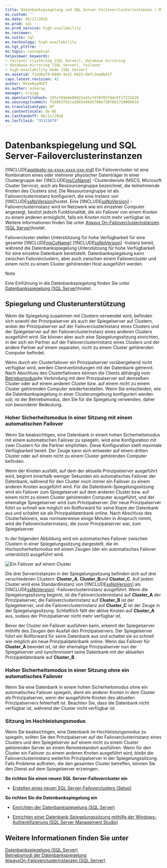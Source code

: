 ```yaml
---
title: Datenbankspiegelung und SQL Server-Failoverclusterinstanzen | Microsoft-Dokumentation
ms.custom: ''
ms.date: 05/17/2016
ms.prod: sql
ms.prod_service: high-availability
ms.reviewer: ''
ms.suite: sql
ms.technology: high-availability
ms.tgt_pltfrm: ''
ms.topic: conceptual
helpviewer_keywords:
- failover clustering [SQL Server], database mirroring
- database mirroring [SQL Server], failover
- high-availability mode [SQL Server]
ms.assetid: f1dd6a79-698b-4e31-b923-6bfc3ea0b617
caps.latest.revision: 42
author: MikeRayMSFT
ms.author: mikeray
manager: craigg
ms.openlocfilehash: 19fe769e8e09d22a45cfd78702fddc6f1f222626
ms.sourcegitcommit: f16003fd1ca28b5e06d5700e730f681720006816
ms.translationtype: HT
ms.contentlocale: de-DE
ms.lasthandoff: 06/11/2018
ms.locfileid: "35311679"
---
```

# <a name="database-mirroring-and-sql-server-failover-cluster-instances"></a>Datenbankspiegelung und SQL Server-Failoverclusterinstanzen
[!INCLUDE[appliesto-ss-xxxx-xxxx-xxx-md](../../includes/appliesto-ss-xxxx-xxxx-xxx-md.md)]
  Ein Failovercluster ist eine Kombination eines oder mehrerer physischer Datenträger in einer Clustergruppe der [!INCLUDE[msCoName](../../includes/msconame-md.md)] -Clusterdienste (MSCS, Microsoft Cluster Service), auch als Ressourcengruppe bezeichnet, die teilnehmende Knoten des Clusters sind. Die Ressourcengruppe ist als Failoverclusterinstanz konfiguriert, die eine Instanz von [!INCLUDE[ssNoVersion](../../includes/ssnoversion-md.md)]hostet. Eine [!INCLUDE[ssNoVersion](../../includes/ssnoversion-md.md)] -Failoverclusterinstanz wird im Netzwerk wie ein einzelner Computer angezeigt, besitzt jedoch Funktionalität, die ein Failover von einem Knoten zu einem anderen ermöglicht, falls ein Knoten nicht mehr verfügbar ist. Weitere Informationen finden Sie unter [Always On-Failoverclusterinstanzen &#40;SQL Server&#41;](../../sql-server/failover-clusters/windows/always-on-failover-cluster-instances-sql-server.md)hostet.  
  
 Failovercluster stellen Unterstützung für hohe Verfügbarkeit für eine gesamte [!INCLUDE[msCoName](../../includes/msconame-md.md)] [!INCLUDE[ssNoVersion](../../includes/ssnoversion-md.md)] -Instanz bereit, während die Datenbankspiegelung Unterstützung für hohe Verfügbarkeit für eine einzelne Datenbank bereitstellt. Datenbankspiegelung kann zwischen Failoverclustern, aber auch zwischen einem Failovercluster und einem nicht zu einem Cluster gehörenden Host ausgeführt werden.  
  
> [!NOTE]  
>  Eine Einführung in die Datenbankspiegelung finden Sie unter [Datenbankspiegelung &#40;SQL Server&#41;](../../database-engine/database-mirroring/database-mirroring-sql-server.md)hostet.  
  
## <a name="mirroring-and-clustering"></a>Spiegelung und Clusterunterstützung  
 Wenn die Spiegelung zusammen mit Clustern verwendet wird, befinden sich sowohl der Prinzipalserver als auch der Spiegelserver auf Clustern, wobei der Prinzipalserver auf der Failoverclusterinstanz eines Clusters und der Spiegelserver auf der Failoverclusterinstanz eines anderen Clusters ausgeführt wird. Sie können aber auch eine Spiegelungssitzung einrichten, in der sich ein Partner auf der Failoverclusterinstanz eines Clusters und der andere Partner auf einem separaten, nicht zu einem Cluster gehörenden Computer befindet.  
  
 Wenn durch ein Clusterfailover ein Prinzipalserver vorübergehend nicht verfügbar wird, werden Clientverbindungen mit der Datenbank getrennt. Nach Abschluss des Clusterfailovers können die Clients abhängig vom [Betriebsmodus](../../database-engine/database-mirroring/database-mirroring-operating-modes.md)die Verbindung mit dem Prinzipalserver auf demselben Cluster oder auf einem anderen Cluster bzw. auf einem nicht zu einem Cluster gehörenden Computer wiederherstellen. Wenn Sie entscheiden, wie die Datenbankspiegelung in einer Clusterumgebung konfiguriert werden soll, ist der Betriebsmodus, den Sie für die Spiegelung verwenden, daher von besonderer Bedeutung.  
  
### <a name="high-safety-mode-session-with-automatic-failover"></a>Hoher Sicherheitsmodus in einer Sitzung mit einem automatischen Failover  
 Wenn Sie beabsichtigen, eine Datenbank in einem hohen Sicherheitsmodus mit einem automatischen Failover zu spiegeln, wird eine Konfiguration mit zwei Clustern für die Partner empfohlen. Diese Konfiguration stellt maximale Verfügbarkeit bereit. Der Zeuge kann sich entweder auf einem dritten Cluster oder auf einem nicht zu einem Cluster gehörenden Computer befinden.  
  
 Wenn der Knoten ausfällt, auf dem der aktuelle Prinzipalserver ausgeführt wird, beginnt innerhalb weniger Sekunden ein automatisches Failover der Datenbank, während für den Cluster noch immer ein Failover zu einem anderen Knoten ausgeführt wird. Für die Datenbank-Spiegelungssitzung wird ein Failover zum Spiegelserver auf dem anderen Cluster bzw. auf einem nicht zu einem Cluster gehörenden Computer ausgeführt, und der ehemalige Spiegelserver wird zum Prinzipalserver. Der neue Prinzipalserver führt so schnell wie möglich ein Rollforward für seine Kopie der Datenbank aus und schaltet sie als Prinzipaldatenbank online. Nach Abschluss des Clusterfailovers, was normalerweise einige Minuten in Anspruch nimmt, wird die Failoverclusterinstanz, die zuvor Prinzipalserver war, zum Spiegelserver.  
  
 In der folgenden Abbildung wird ein automatisches Failover zwischen Clustern in einer Spiegelungssitzung dargestellt, die im Hochsicherheitsmodus mit einem Zeugen (der ein automatisches Failover unterstützt) ausgeführt wird.  
  
 ![Ein Failover auf einem Cluster](../../database-engine/database-mirroring/media/dbm-and-failover-clustering.gif "A failover on a cluster")  
  
 Die drei Serverinstanzen in der Spiegelungssitzung befinden sich auf drei verschiedenen Clustern: **Cluster_A**, **Cluster_B**und **Cluster_C**. Auf jedem Cluster wird eine Standardinstanz von [!INCLUDE[ssNoVersion](../../includes/ssnoversion-md.md)] als [!INCLUDE[ssNoVersion](../../includes/ssnoversion-md.md)] -Failoverclusterinstanz ausgeführt. Wenn die Spiegelungssitzung beginnt, ist die Failoverclusterinstanz auf **Cluster_A** der Prinzipalserver, die Failoverclusterinstanz auf **Cluster_B** ist der Spiegelserver, und die Failoverclusterinstanz auf **Cluster_C** ist der Zeuge in der Spiegelungssitzung. Schließlich fällt der aktive Knoten auf **Cluster_A** aus, sodass der Prinzipalserver nicht mehr verfügbar ist.  
  
 Bevor der Cluster ein Failover ausführen kann, erkennt der Spiegelserver mithilfe des Zeugen den Ausfall des Prinzipalservers. Der Spiegelserver führt ein Rollforward für seine Datenbank aus und schaltet sie so schnell wie möglich als neue Prinzipaldatenbank online. Wenn das Failover für **Cluster_A** beendet ist, ist der ehemalige Prinzipalserver nun der Spiegelserver und synchronisiert seine Datenbank mit der aktuellen Prinzipaldatenbank auf **Cluster_B**.  
  
### <a name="high-safety-mode-session-without-automatic-failover"></a>Hoher Sicherheitsmodus in einer Sitzung ohne ein automatisches Failover  
 Wenn Sie eine Datenbank in einem hohen Sicherheitsmodus ohne ein automatisches Failover spiegeln, dient ein anderer Knoten in dem Cluster als Prinzipalserver, wenn der ausgeführte Knoten des aktuellen Prinzipalservers fehlerhaft ist. Beachten Sie, dass die Datenbank nicht verfügbar ist, während der Cluster nicht verfügbar ist.  
  
### <a name="high-performance-mode-session"></a>Sitzung im Hochleistungsmodus  
 Wenn Sie beabsichtigen, eine Datenbank im Hochleistungsmodus zu spiegeln, sollten Sie den Prinzipalserver auf der Failoverclusterinstanz eines Clusters und den Spiegelserver auf einem nicht zu einem Cluster gehörenden Server an einem Remotestandort ausführen. Wenn für den Cluster ein Failover zu einem anderen Knoten ausgeführt wird, bleibt die Failoverclusterinstanz weiterhin Prinzipalserver in der Spiegelungssitzung. Falls Probleme auftreten, die den gesamten Cluster betreffen, können Sie den Dienst auf dem Spiegelserver erzwingen.  
  
 **So richten Sie einen neuen SQL Server-Failovercluster ein**  
  
-   [Erstellen eines neuen SQL Server-Failoverclusters &#40;Setup&#41;](../../sql-server/failover-clusters/install/create-a-new-sql-server-failover-cluster-setup.md)  
  
 **So richten Sie die Datenbankspiegelung ein**  
  
-   [Einrichten der Datenbankspiegelung &#40;SQL Server&#41;](../../database-engine/database-mirroring/setting-up-database-mirroring-sql-server.md)  
  
-   [Einrichten einer Datenbank-Spiegelungssitzung mithilfe der Windows-Authentifizierung &#40;SQL Server Management Studio&#41;](../../database-engine/database-mirroring/establish-database-mirroring-session-windows-authentication.md)  
  
## <a name="see-also"></a>Weitere Informationen finden Sie unter  
 [Datenbankspiegelung &#40;SQL Server&#41;](../../database-engine/database-mirroring/database-mirroring-sql-server.md)   
 [Betriebsmodi der Datenbankspiegelung](../../database-engine/database-mirroring/database-mirroring-operating-modes.md)   
 [AlwaysOn-Failoverclusterinstanzen &#40;SQL Server&#41;](../../sql-server/failover-clusters/windows/always-on-failover-cluster-instances-sql-server.md)  
  
  
